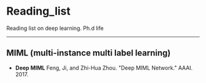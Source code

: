 # Reading_list
Reading list on deep learning.  Ph.d life

***
## MIML (multi-instance multi label learning)
* **Deep MIML** Feng, Ji, and Zhi-Hua Zhou. "Deep MIML Network." AAAI. 2017.

